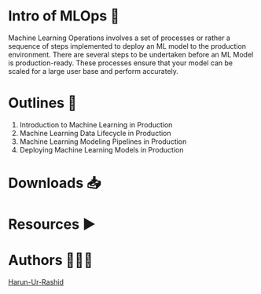 # Intro of MLOps 📝
Machine Learning Operations involves a set of processes or rather a sequence of steps implemented to deploy an ML model to the production environment. There are several steps to be undertaken before an ML Model is production-ready. These processes ensure that your model can be scaled for a large user base and perform accurately.


# Outlines 🔰
  1. Introduction to Machine Learning in Production
  2. Machine Learning Data Lifecycle in Production
  3. Machine Learning Modeling Pipelines in Production
  4. Deploying Machine Learning Models in Production


# Downloads 📥 
 


# Resources ▶️



# Authors 👨🏻‍💻

[Harun-Ur-Rashid](https://harunurrashid.info/)